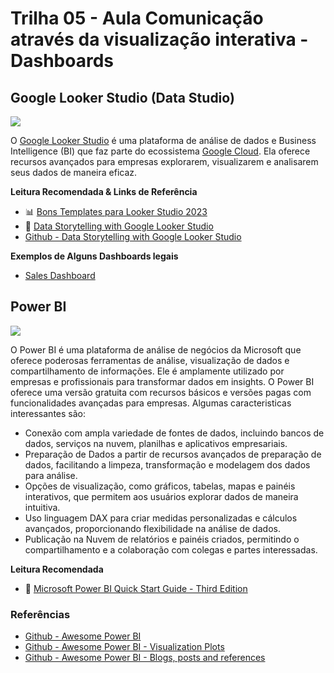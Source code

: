 # Trilha 05 - Aula Comunicação através da visualização interativa - Dashboards

## Google Looker Studio (Data Studio) 

![](https://lh3.googleusercontent.com/GsKWJRJBLONNCnw1CQ7kWa9Bi7A8YCWEKC925l1j02cpxZU4qFkVA0Kk9zMjm2ID28pOX3c56Uw1Kg=s600-w600)

O [Google Looker Studio](https://cloud.google.com/looker-studio?hl=pt-br) é uma plataforma de análise de dados e Business Intelligence (BI) que faz parte do ecossistema [Google Cloud](https://cloud.google.com/?hl=pt-BR). Ela oferece recursos avançados para empresas explorarem, visualizarem e analisarem seus dados de maneira eficaz.

**Leitura Recomendada & Links de Referência**

- :bar_chart: [Bons Templates para Looker Studio 2023](https://windsor.ai/best-google-data-studio-examples/)
- :blue_book: [Data Storytelling with Google Looker Studio](https://www.packtpub.com/product/data-storytelling-with-google-looker-studio/9781800568761)
- [Github - Data Storytelling with Google Looker Studio](https://github.com/PacktPublishing/Data-Storytelling-with-Google-Data-Studio)

**Exemplos de Alguns Dashboards legais** 

- [Sales Dashboard](https://github.com/sdrahmath/Sales_Dashboard)

## Power BI

![](https://img-prod-cms-rt-microsoft-com.akamaized.net/cms/api/am/imageFileData/RW1436b?ver=061e)

O Power BI é uma plataforma de análise de negócios da Microsoft que oferece poderosas ferramentas de análise, visualização de dados e compartilhamento de informações. Ele é amplamente utilizado por empresas e profissionais para transformar dados em insights. O Power BI oferece uma versão gratuita com recursos básicos e versões pagas com funcionalidades avançadas para empresas. Algumas caracteristicas interessantes são: 

- Conexão com ampla variedade de fontes de dados, incluindo bancos de dados, serviços na nuvem, planilhas e aplicativos empresariais.
- Preparação de Dados a partir de recursos avançados de preparação de dados, facilitando a limpeza, transformação e modelagem dos dados para análise.
- Opções de visualização, como gráficos, tabelas, mapas e painéis interativos, que permitem aos usuários explorar dados de maneira intuitiva.
- Uso linguagem DAX para criar medidas personalizadas e cálculos avançados, proporcionando flexibilidade na análise de dados.
- Publicação na Nuvem de relatórios e painéis criados, permitindo o compartilhamento e a colaboração com colegas e partes interessadas.

**Leitura Recomendada**

- :blue_book: [Microsoft Power BI Quick Start Guide - Third Edition](https://www.packtpub.com/product/microsoft-power-bi-quick-start-guide-third-edition/9781804613498)

### Referências 

- [Github - Awesome Power BI](https://github.com/tomkarsten/awesome-power-bi)
- [Github - Awesome Power BI - Visualization Plots](https://github.com/NajiElKotob/Awesome-Power-BI)
- [Github - Awesome Power BI - Blogs, posts and references]([https://github.com/NajiElKotob/Awesome-Power-BI](https://github.com/NajiElKotob/Awesome-Power-BI)https://github.com/NajiElKotob/Awesome-Power-BI)
